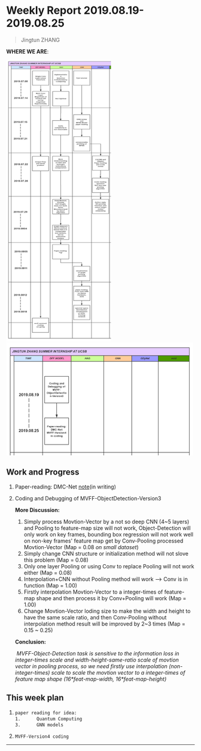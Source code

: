 # Weekly Report 2019.08.19-2019.08.25

>   Jingtun ZHANG

**WHERE WE ARE**:

<img src="./figures/summer_intern.png" width="280px" height="750px" />

<img src="./figures/summer_intern2.png" width="500px" height="300px" />

## Work and Progress
1.    Paper-reading: DMC-Net [note][1](in writing)

2.    Coding and Debugging of MVFF-ObjectDetection-Version3

      **More Discussion:**

      1.   Simply process Movtion-Vector by a not so deep CNN (4~5 layers) and Pooling to feature-map size will not work, Object-Detection will only work on key frames, bounding box regression will not work well on non-key frames' feature map get by Conv-Pooling processed Movtion-Vector (Map = 0.08 *on small dataset*)
      2.   Simply change CNN structure or initialization method will not slove this problem (Map = 0.08)
      3.   Only one layer Pooling or using Conv to replace Pooling will not work either (Map = 0.08)
      4.   Interpolation+CNN without Pooling method will work --> Conv is in function (Map = 1.00)
      5.   Firstly interpolation Movtion-Vector to a integer-times of feature-map shape and then process it by Conv+Pooling will work (Map = 1.00)
      6.   Change Movtion-Vector loding size to make the width and height to have the same scale ratio, and then Conv-Pooling without interpolation method result will be improved by 2~3 times (Map = 0.15 ~ 0.25)

      **Conclusion:**

      ​	*MVFF-Object-Detection task is sensitive to the information loss in integer-times scale and width-height-same-ratio scale of movtion vector in pooling process, so we need firstly use interpolation (non-integer-times) scale to scale the movtion vector to a integer-times of feature map shape (16\*feat-map-width, 16\*feat-map-height)*


## This week plan

1.     paper reading for idea:
       1.      Quantum Computing
       3.      GNN models
2.     MVFF-Version4 coding

---
[1]: https://github.com/OrdinaryCrazy/cnn-compiler-notebook/blob/master/GNN/DMC-Net.md
[2]: https://github.com/OrdinaryCrazy/cnn-compiler-notebook/blob/master/GNN/GCN.md